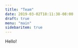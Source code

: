 ```yaml
---
title: "Team"
date: 2019-03-02T18:11:38-08:00
draft: true
menu: "main"
sidebaritem: true
---
```


Hello!
